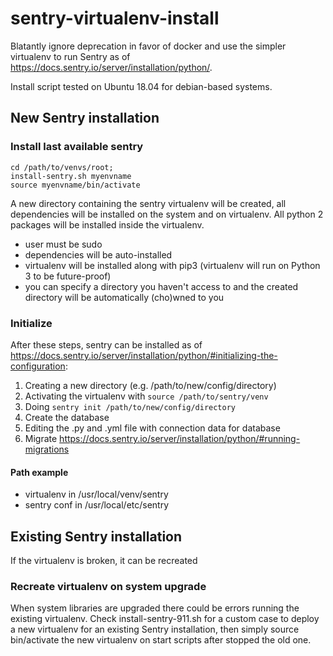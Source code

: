 # sentry-virtualenv-install
Blatantly ignore deprecation in favor of docker and use the simpler virtualenv to run Sentry as of https://docs.sentry.io/server/installation/python/.

Install script tested on Ubuntu 18.04 for debian-based systems.

## New Sentry installation
### Install last available sentry
~~~
cd /path/to/venvs/root;
install-sentry.sh myenvname
source myenvname/bin/activate
~~~

A new directory containing the sentry virtualenv will be created, all dependencies will be installed on the system and on virtualenv. All python 2 packages will be installed inside the virtualenv.

- user must be sudo
- dependencies will be auto-installed
- virtualenv will be installed along with pip3 (virtualenv will run on Python 3 to be future-proof)
- you can specify a directory you haven't access to and the created directory will be automatically (cho)wned to you


### Initialize

After these steps, sentry can be installed as of https://docs.sentry.io/server/installation/python/#initializing-the-configuration:

1. Creating a new directory (e.g. /path/to/new/config/directory)
2. Activating the virtualenv with `source /path/to/sentry/venv`
3. Doing `sentry init /path/to/new/config/directory`
4. Create the database
5. Editing the .py and .yml file with connection data for database
6. Migrate https://docs.sentry.io/server/installation/python/#running-migrations


#### Path example
- virtualenv in /usr/local/venv/sentry
- sentry conf in /usr/local/etc/sentry

## Existing Sentry installation

If the virtualenv is broken, it can be recreated

### Recreate virtualenv on system upgrade

When system libraries are upgraded there could be errors running the existing virtualenv. Check install-sentry-911.sh for a custom case to deploy a new virtualenv for an existing Sentry installation, then simply source bin/activate the new virtualenv on start scripts after stopped the old one.
